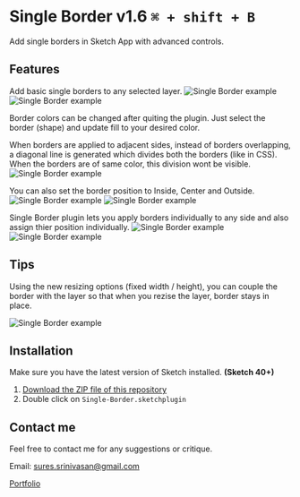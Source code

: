 # Single Border v1.6 `⌘ + shift + B`
Add single borders in Sketch App with advanced controls.

## Features

Add basic single borders to any selected layer.
![Single Border example](https://github.com/sureskumar/single-border/raw/master/assets/sketch_single_border_01.jpg)
![Single Border example](https://github.com/sureskumar/single-border/raw/master/assets/sketch_single_border_01.gif)

Border colors can be changed after quiting the plugin. Just select the border (shape) and update fill to your desired color.

When borders are applied to adjacent sides, instead of borders overlapping, a diagonal line is generated which divides both the borders (like in CSS). When the borders are of same color, this division wont be visible.
![Single Border example](https://github.com/sureskumar/single-border/raw/master/assets/sketch_single_border_02.jpg)

You can also set the border position to Inside, Center and Outside.
![Single Border example](https://github.com/sureskumar/single-border/raw/master/assets/sketch_single_border_03.jpg)
![Single Border example](https://github.com/sureskumar/single-border/raw/master/assets/sketch_single_border_02.gif)

Single Border plugin lets you apply borders individually to any side and also assign thier position individually.
![Single Border example](https://github.com/sureskumar/single-border/raw/master/assets/sketch_single_border_04.jpg)
![Single Border example](https://github.com/sureskumar/single-border/raw/master/assets/sketch_single_border_03.gif)

## Tips

Using the new resizing options (fixed width / height), you can couple the border with the layer so that when you rezise the layer, border stays in place.

![Single Border example](https://github.com/sureskumar/single-border/raw/master/assets/sketch_single_border_04.gif)

## Installation

Make sure you have the latest version of Sketch installed. **(Sketch 40+)**

1. [Download the ZIP file of this repository](https://github.com/sureskumar/single-border/releases/download/v1.5/Single-Border.sketchplugin.zip)
2. Double click on `Single-Border.sketchplugin`

## Contact me

Feel free to contact me for any suggestions or critique.

Email: sures.srinivasan@gmail.com

[Portfolio](http://www.sureskumar.com)